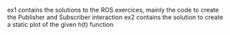 ex1 contains the solutions to the ROS exercices, mainly the code to create the Publisher and Subscriber interaction
ex2 contains the solution to create a static plot of the given h(t) function 
